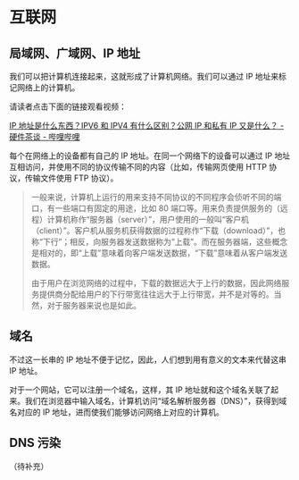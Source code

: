 # 互联网

## 局域网、广域网、IP 地址

我们可以把计算机连接起来，这就形成了计算机网络。我们可以通过 IP 地址来标记网络上的计算机。

请读者点击下面的链接观看视频：

[IP 地址是什么东西？IPV6 和 IPV4 有什么区别？公网 IP 和私有 IP 又是什么？ - 硬件茶谈 - 哔哩哔哩](https://www.bilibili.com/video/BV1DD4y127r4)

每个在网络上的设备都有自己的 IP 地址。在同一个网络下的设备可以通过 IP 地址互相访问，并使用不同的协议传输不同的内容（比如，传输网页使用 HTTP 协议，传输文件使用 FTP 协议）。

> 一般来说，计算机上运行的用来支持不同协议的不同程序会侦听不同的端口，有一些端口有固定的用途，比如 80 端口等。用来负责提供服务的（远程）计算机称作“服务器（server）”，用户使用的一般叫“客户机（client）”。客户机从服务机获得数据的过程称作“下载（download）”，也称“下行”；相反，向服务器发送数据称为“上载”。而在服务器端，这些概念是相对的，即“上载”意味着向客户端发送数据，“下载”意味着从客户端发送数据。
>
> 由于用户在浏览网络的过程中，下载的数据远大于上行的数据，因此网络服务提供商分配给用户的下行带宽往往远大于上行带宽，并不是对等的。当然，对于服务器来说也是如此。

## 域名

不过这一长串的 IP 地址不便于记忆，因此，人们想到用有意义的文本来代替这串 IP 地址。

对于一个网站，它可以注册一个域名，这样，其 IP 地址就和这个域名关联了起来。我们在浏览器中输入域名，计算机访问“域名解析服务器（DNS）”，获得到域名对应的 IP 地址，进而使我们能够访问网络上对应的计算机。

## DNS 污染

（待补充）
